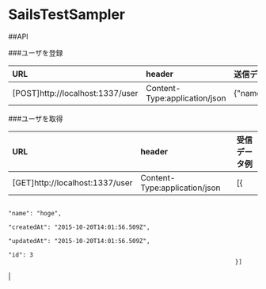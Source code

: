 # SailsTestSampler

##API

###ユーザを登録

|URL|header|送信データ例|
|:---|:---|:---|
|[POST]http://localhost:1337/user |Content-Type:application/json|{"name":"hoge"}|

###ユーザを取得

|URL|header|受信データ例|
|:---|:---|:---|
|[GET]http://localhost:1337/user |Content-Type:application/json|[{
                                                                        "name": "hoge",
                                                                        "createdAt": "2015-10-20T14:01:56.509Z",
                                                                        "updatedAt": "2015-10-20T14:01:56.509Z",
                                                                        "id": 3
                                                                    }]
|
